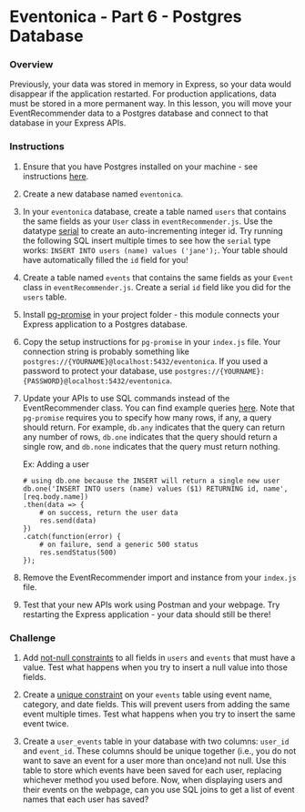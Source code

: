 # Eventonica - Part 6 - Postgres Database

### Overview
Previously, your data was stored in memory in Express, so your data would disappear if the application restarted. For production applications, data must be stored in a more permanent way. In this lesson, you will move your EventRecommender data to a Postgres database and connect to that database in your Express APIs.

### Instructions

1. Ensure that you have Postgres installed on your machine - see instructions [here](../../databases/installing-postgresql.md).

1. Create a new database named `eventonica`.

1. In your `eventonica` database, create a table named `users` that contains the same fields as your `User` class in `eventRecommender.js`. Use the datatype [serial](https://www.postgresql.org/docs/12/datatype-numeric.html#DATATYPE-SERIAL) to create an auto-incrementing integer id. Try running the following SQL insert multiple times to see how the `serial` type works: `INSERT INTO users (name) values ('jane');`. Your table should have automatically filled the `id` field for you!

1. Create a table named `events` that contains the same fields as your `Event` class in `eventRecommender.js`. Create a serial `id` field like you did for the `users` table.

1. Install [pg-promise](https://expressjs.com/en/guide/database-integration.html#postgresql) in your project folder - this module connects your Express application to a Postgres database.

1. Copy the setup instructions for `pg-promise` in your `index.js` file. Your connection string is probably something like `postgres://{YOURNAME}@localhost:5432/eventonica`. If you used a password to protect your database, use `postgres://{YOURNAME}:{PASSWORD}@localhost:5432/eventonica`.

1. Update your APIs to use SQL commands instead of the EventRecommender class. You can find example queries [here](https://github.com/vitaly-t/pg-promise/wiki/Learn-by-Example). Note that `pg-promise` requires you to specify how many rows, if any, a query should return. For example, `db.any` indicates that the query can return any number of rows, `db.one` indicates that the query should return a single row, and `db.none` indicates that the query must return nothing.

    Ex: Adding a user

    ```
    # using db.one because the INSERT will return a single new user
    db.one('INSERT INTO users (name) values ($1) RETURNING id, name', [req.body.name])
    .then(data => {
        # on success, return the user data
        res.send(data)
    })
    .catch(function(error) {
        # on failure, send a generic 500 status
        res.sendStatus(500)
    });
    ```

1. Remove the EventRecommender import and instance from your `index.js` file.

1. Test that your new APIs work using Postman and your webpage. Try restarting the Express application - your data should still be there!

### Challenge

1. Add [not-null constraints](https://www.postgresqltutorial.com/postgresql-not-null-constraint/) to all fields in `users` and `events` that must have a value. Test what happens when you try to insert a null value into those fields.

1. Create a [unique constraint](https://www.postgresql.org/docs/12/ddl-constraints.html#DDL-CONSTRAINTS-UNIQUE-CONSTRAINTS) on your `events` table using event name, category, and date fields. This will prevent users from adding the same event multiple times. Test what happens when you try to insert the same event twice.

1. Create a `user_events` table in your database with two columns: `user_id` and `event_id`. These columns should be unique together (i.e., you do not want to save an event for a user more than once)and not null. Use this table to store which events have been saved for each user, replacing whichever method you used before. Now, when displaying users and their events on the webpage, can you use SQL joins to get a list of event names that each user has saved?

